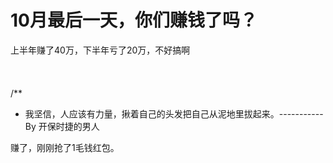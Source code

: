 # 10月最后一天，你们赚钱了吗？


上半年赚了40万，下半年亏了20万，不好搞啊<br />
<br />
<br />
<br />
/**<br />
 * 我坚信，人应该有力量，揪着自己的头发把自己从泥地里拔起来。-----------By 开保时捷的男人

赚了，刚刚抢了1毛钱红包。<img src="static/image/smiley/default/lol.gif" smilieid="12" border="0" alt="" />
